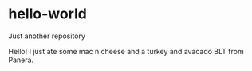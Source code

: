 # hello-world
Just another repository

Hello!
I just ate some mac n cheese and a turkey and avacado BLT from Panera.
